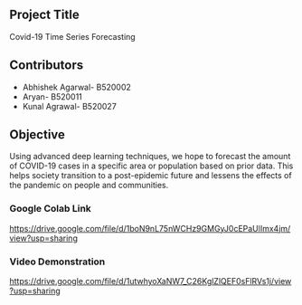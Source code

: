 ## Project Title

Covid-19 Time Series Forecasting

## Contributors
- Abhishek Agarwal- B520002
- Aryan- B520011
- Kunal Agrawal- B520027

## Objective

Using advanced deep learning techniques, we hope to forecast the amount of COVID-19 cases in a specific area or population based on prior data. This helps society transition to a post-epidemic future and lessens the effects of the pandemic on people and communities.

### Google Colab Link

[https://drive.google.com/file/d/1boN9nL75nWCHz9GMGyJ0cEPaUlImx4jm/view?usp=sharing
](https://colab.research.google.com/drive/1boN9nL75nWCHz9GMGyJ0cEPaUlImx4jm)

### Video Demonstration

https://drive.google.com/file/d/1utwhyoXaNW7_C26KglZlQEF0sFlRVs1j/view?usp=sharing
